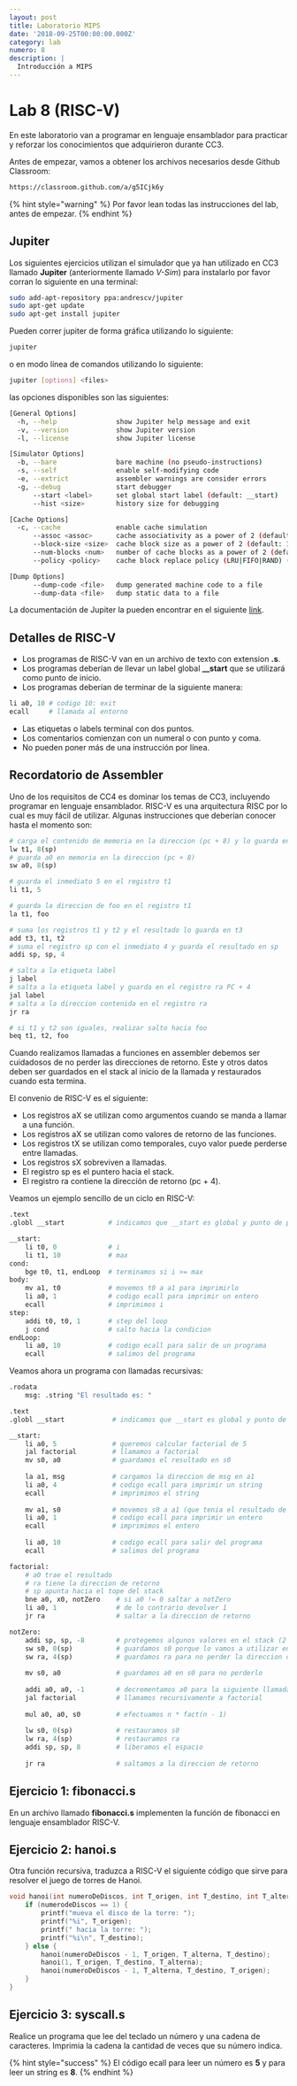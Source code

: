 ```yaml
---
layout: post
title: Laboratorio MIPS
date: '2018-09-25T00:00:00.000Z'
category: lab
numero: 8
description: |
  Introducción a MIPS
---
```


# Lab 8 \(RISC-V\)

En este laboratorio van a programar en lenguaje ensamblador para practicar y reforzar los conocimientos que adquirieron durante CC3.

Antes de empezar, vamos a obtener los archivos necesarios desde Github Classroom:

```bash
https://classroom.github.com/a/g5ICjk6y
```

{% hint style="warning" %}
Por favor lean todas las instrucciones del lab, antes de empezar.
{% endhint %}

## Jupiter

Los siguientes ejercicios utilizan el simulador que ya han utilizado en CC3 llamado **Jupiter** \(anteriormente llamado _V-Sim_\) para instalarlo por favor corran lo siguiente en una terminal:

```bash
sudo add-apt-repository ppa:andrescv/jupiter
sudo apt-get update
sudo apt-get install jupiter
```

Pueden correr jupiter de forma gráfica utilizando lo siguiente:

```bash
jupiter
```

o en modo línea de comandos utilizando lo siguiente:

```bash
jupiter [options] <files>
```

las opciones disponibles son las siguientes:

```bash
[General Options]
  -h, --help               show Jupiter help message and exit
  -v, --version            show Jupiter version
  -l, --license            show Jupiter license

[Simulator Options]
  -b, --bare               bare machine (no pseudo-instructions)
  -s, --self               enable self-modifying code
  -e, --extrict            assembler warnings are consider errors
  -g, --debug              start debugger
      --start <label>      set global start label (default: __start)
      --hist <size>        history size for debugging

[Cache Options]
  -c, --cache              enable cache simulation
      --assoc <assoc>      cache associativity as a power of 2 (default: 1)
      --block-size <size>  cache block size as a power of 2 (default: 16)
      --num-blocks <num>   number of cache blocks as a power of 2 (default: 4)
      --policy <policy>    cache block replace policy (LRU|FIFO|RAND) (default: LRU)

[Dump Options]
      --dump-code <file>   dump generated machine code to a file
      --dump-data <file>   dump static data to a file
```

La documentación de Jupiter la pueden encontrar en el siguiente [link](https://docs.riscvsim.com/).

## Detalles de RISC-V

* Los programas de RISC-V van en un archivo de texto con extension **.s**.
* Los programas deberían de llevar un label global **\_\_start** que se utilizará como punto de inicio.
* Los programas deberían de terminar de la siguiente manera:

```python
li a0, 10 # codigo 10: exit
ecall     # llamada al entorno
```

* Las etiquetas o labels terminal con dos puntos.
* Los comentarios comienzan con un numeral o con punto y coma.
* No pueden poner más de una instrucción por línea.

## Recordatorio de Assembler

Uno de los requisitos de CC4 es dominar los temas de CC3, incluyendo programar en lenguaje ensamblador. RISC-V es una arquitectura RISC por lo cual es muy fácil de utilizar. Algunas instrucciones que deberían conocer hasta el momento son:

```python
# carga el contenido de memoria en la direccion (pc + 8) y lo guarda en t1
lw t1, 8(sp)
# guarda a0 en memoria en la direccion (pc + 8)
sw a0, 8(sp)

# guarda el inmediato 5 en el registro t1
li t1, 5

# guarda la direccion de foo en el registro t1
la t1, foo

# suma los registros t1 y t2 y el resultado lo guarda en t3
add t3, t1, t2
# suma el registro sp con el inmediato 4 y guarda el resultado en sp
addi sp, sp, 4

# salta a la etiqueta label
j label
# salta a la etiqueta label y guarda en el registro ra PC + 4
jal label
# salta a la direccion contenida en el registro ra
jr ra

# si t1 y t2 son iguales, realizar salto hacia foo
beq t1, t2, foo
```

Cuando realizamos llamadas a funciones en assembler debemos ser cuidadosos de no perder las direcciones de retorno. Este y otros datos deben ser guardados en el stack al inicio de la llamada y restaurados cuando esta termina.

El convenio de RISC-V es el siguiente:

* Los registros aX se utilizan como argumentos cuando se manda a llamar a una función.
* Los registros aX se utilizan como valores de retorno de las funciones.
* Los registros tX se utilizan como temporales, cuyo valor puede perderse entre llamadas.
* Los registros sX sobreviven a llamadas.
* El registro sp es el puntero hacia el stack.
* El registro ra contiene la dirección de retorno \(pc + 4\).

Veamos un ejemplo sencillo de un ciclo en RISC-V:

```python
.text
.globl __start           # indicamos que __start es global y punto de partida

__start:
    li t0, 0             # i
    li t1, 10            # max
cond:
    bge t0, t1, endLoop  # terminamos si i >= max
body:
    mv a1, t0            # movemos t0 a a1 para imprimirlo
    li a0, 1             # codigo ecall para imprimir un entero
    ecall                # imprimimos i
step:
    addi t0, t0, 1       # step del loop
    j cond               # salto hacia la condicion
endLoop:
    li a0, 10            # codigo ecall para salir de un programa
    ecall                # salimos del programa
```

Veamos ahora un programa con llamadas recursivas:

```python
.rodata
    msg: .string "El resultado es: "

.text
.globl __start            # indicamos que __start es global y punto de partida

__start:
    li a0, 5              # queremos calcular factorial de 5
    jal factorial         # llamamos a factorial
    mv s0, a0             # guardamos el resultado en s0
    
    la a1, msg            # cargamos la direccion de msg en a1
    li a0, 4              # codigo ecall para imprimir un string
    ecall                 # imprimimos el string
    
    mv a1, s0             # movemos s0 a a1 (que tenia el resultado de factorial)
    li a0, 1              # codigo ecall para imprimir un entero
    ecall                 # imprimimos el entero
    
    li a0, 10             # codigo ecall para salir del programa
    ecall                 # salimos del programa

factorial:
    # a0 trae el resultado
    # ra tiene la direccion de retorno
    # sp apunta hacia el tope del stack
    bne a0, x0, notZero    # si a0 != 0 saltar a notZero
    li a0, 1               # de lo contrario devolver 1
    jr ra                  # saltar a la direccion de retorno

notZero:
    addi sp, sp, -8        # protegemos algunos valores en el stack (2 words)
    sw s0, 0(sp)           # guardamos s0 porque lo vamos a utilizar en la funcion
    sw ra, 4(sp)           # guardamos ra para no perder la direccion de retorno
    
    mv s0, a0              # guardamos a0 en s0 para no perderlo
    
    addi a0, a0, -1        # decrementamos a0 para la siguiente llamada: fact(n - 1)
    jal factorial          # llamamos recursivamente a factorial
    
    mul a0, a0, s0         # efectuamos n * fact(n - 1)
    
    lw s0, 0(sp)           # restauramos s0
    lw ra, 4(sp)           # restauramos ra
    addi sp, sp, 8         # liberamos el espacio
    
    jr ra                  # saltamos a la direccion de retorno
```

## Ejercicio 1: fibonacci.s

En un archivo llamado **fibonacci.s** implementen la función de fibonacci en lenguaje ensamblador RISC-V.

## Ejercicio 2: hanoi.s

Otra función recursiva, traduzca a RISC-V el siguiente código que sirve para resolver el juego de torres de Hanoi.

```c
void hanoi(int numeroDeDiscos, int T_origen, int T_destino, int T_alterna) {
    if (numerodeDiscos == 1) {
        printf("mueva el disco de la torre: ");
        printf("%i", T_origen);
        printf(" hacia la torre: ");
        printf("%i\n", T_destino);
    } else {
        hanoi(numeroDeDiscos - 1, T_origen, T_alterna, T_destino);
        hanoi(1, T_origen, T_destino, T_alterna);
        hanoi(numeroDeDiscos - 1, T_alterna, T_destino, T_origen);
    }
}
```

## Ejercicio 3: syscall.s

Realice un programa que lee del teclado un número y una cadena de caracteres. Imprimia la cadena la cantidad de veces que su número indica.

{% hint style="success" %}
El código ecall para leer un número es **5** y para leer un string es **8**.
{% endhint %}

